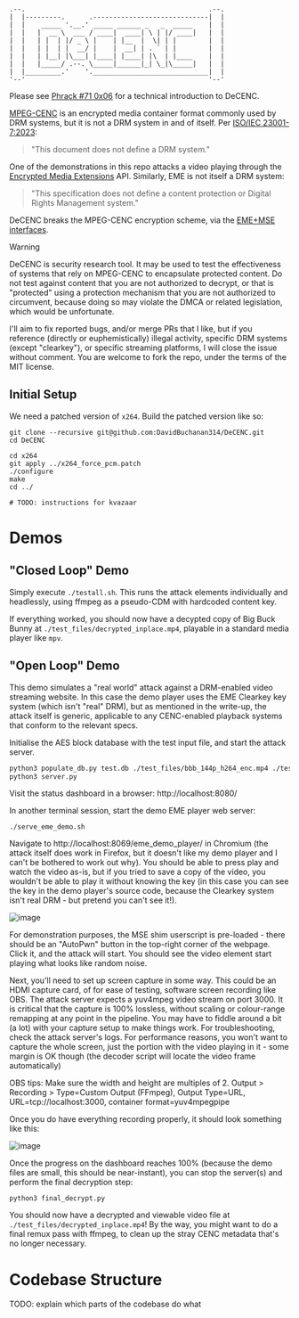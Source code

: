 ```
.--.                                              .--.
|  |---------.      .-----------------------------|  |
|  |    _____ '.__.' _____ ______ _   _  _____    |  |
|  |   |  __ \  ___ / ____|  ____| \ | |/ ____|   |  |
|  |   | |  | |/ _ \ |    | |__  |  \| | |        |  |
|  |   | |  | |  __/ |    |  __| | . ` | |        |  |
|  |   | |__| |\___| |____| |____| |\  | |____    |  |
|  |   |_____/ .--. \_____|______|_| \_|\_____|   |  |
|  |_________.'    '._____________________________|  |
'--'                                              '--'
```

Please see [Phrack #71 0x06](https://phrack.org/issues/71/6.html#article) for a technical introduction to DeCENC.

[MPEG-CENC](https://docs.unified-streaming.com/documentation/drm/common-encryption.html) is an encrypted media container format commonly used by DRM systems, but it is not a DRM system in and of itself. Per [ISO/IEC 23001-7:2023](https://www.iso.org/standard/84637.html):

> "This document does not define a DRM system."

One of the demonstrations in this repo attacks a video playing through the [Encrypted Media Extensions](https://www.w3.org/TR/encrypted-media/) API. Similarly, EME is not itself a DRM system:

> "This specification does not define a content protection or Digital Rights Management system."

DeCENC breaks the MPEG-CENC encryption scheme, via the [EME+MSE interfaces](https://web.dev/articles/eme-basics).

> [!WARNING]
> DeCENC is security research tool. It may be used to test the effectiveness of systems that rely on MPEG-CENC to encapsulate protected content. Do not test against content that you are not authorized to decrypt, or that is "protected" using a protection mechanism that you are not authorized to circumvent, because doing so may violate the DMCA or related legislation, which would be unfortunate.

I'll aim to fix reported bugs, and/or merge PRs that I like, but if you reference (directly or euphemistically) illegal activity, specific DRM systems (except "clearkey"), or specific streaming platforms, I will close the issue without comment. You are welcome to fork the repo, under the terms of the MIT license.

## Initial Setup

We need a patched version of `x264`. Build the patched version like so:

```
git clone --recursive git@github.com:DavidBuchanan314/DeCENC.git
cd DeCENC

cd x264
git apply ../x264_force_pcm.patch
./configure
make
cd ../

# TODO: instructions for kvazaar
```

# Demos

## "Closed Loop" Demo

Simply execute `./testall.sh`. This runs the attack elements individually and headlessly, using ffmpeg as a pseudo-CDM with hardcoded content key.

If everything worked, you should now have a decypted copy of Big Buck Bunny at `./test_files/decrypted_inplace.mp4`, playable in a standard media player like `mpv`.

## "Open Loop" Demo

This demo simulates a "real world" attack against a DRM-enabled video streaming website. In this case the demo player uses the EME Clearkey key system (which isn't "real" DRM), but as mentioned in the write-up, the attack itself is generic, applicable to any CENC-enabled playback systems that conform to the relevant specs.

Initialise the AES block database with the test input file, and start the attack server.

```sh
python3 populate_db.py test.db ./test_files/bbb_144p_h264_enc.mp4 ./test_files/decrypted_inplace.mp4
python3 server.py
```

Visit the status dashboard in a browser: http://localhost:8080/

In another terminal session, start the demo EME player web server:

```
./serve_eme_demo.sh
```

Navigate to http://localhost:8069/eme_demo_player/ in Chromium (the attack itself does work in Firefox, but it doesn't like my demo player and I can't be bothered to work out why). You should be able to press play and watch the video as-is, but if you tried to save a copy of the video, you wouldn't be able to play it without knowing the key (in this case you can see the key in the demo player's source code, because the Clearkey system isn't real DRM - but pretend you can't see it!).

![image](https://github.com/user-attachments/assets/69ece24b-e3f2-4452-8568-c26088c0fc8b)

For demonstration purposes, the MSE shim userscript is pre-loaded - there should be an "AutoPwn" button in the top-right corner of the webpage. Click it, and the attack will start. You should see the video element start playing what looks like random noise.

Next, you'll need to set up screen capture in some way. This could be an HDMI capture card, of for ease of testing, software screen recording like OBS. The attack server expects a yuv4mpeg video stream on port 3000. It is critical that the capture is 100% lossless, without scaling or colour-range remapping at any point in the pipeline. You may have to fiddle around a bit (a lot) with your capture setup to make things work. For troubleshooting, check the attack server's logs. For performance reasons, you won't want to capture the whole screen, just the portion with the video playing in it - some margin is OK though (the decoder script will locate the video frame automatically)

OBS tips: Make sure the width and height are multiples of 2. Output > Recording > Type=Custom Output (FFmpeg), Output Type=URL, URL=tcp://localhost:3000, container format=yuv4mpegpipe

Once you do have everything recording properly, it should look something like this:

![image](https://github.com/user-attachments/assets/2111d530-bb19-41a6-aa1f-fd0951cee3b2)

Once the progress on the dashboard reaches 100% (because the demo files are small, this should be near-instant), you can stop the server(s) and perform the final decryption step:

```
python3 final_decrypt.py
```

You should now have a decrypted and viewable video file at `./test_files/decrypted_inplace.mp4`! By the way, you might want to do a final remux pass with ffmpeg, to clean up the stray CENC metadata that's no longer necessary.

# Codebase Structure

TODO: explain which parts of the codebase do what
